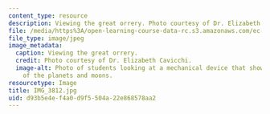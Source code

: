 ```yaml
---
content_type: resource
description: Viewing the great orrery. Photo courtesy of Dr. Elizabeth Cavicchi.
file: /media/https%3A/open-learning-course-data-rc.s3.amazonaws.com/ec-050-recreate-experiments-from-history-inform-the-future-from-the-past-galileo-january-iap-2010/d93b5e4ef4a0d9f5504a22e868578aa2_IMG_3812.jpg
file_type: image/jpeg
image_metadata:
  caption: Viewing the great orrery.
  credit: Photo courtesy of Dr. Elizabeth Cavicchi.
  image-alt: Photo of students looking at a mechanical device that shows the movements
    of the planets and moons.
resourcetype: Image
title: IMG_3812.jpg
uid: d93b5e4e-f4a0-d9f5-504a-22e868578aa2
---
```

